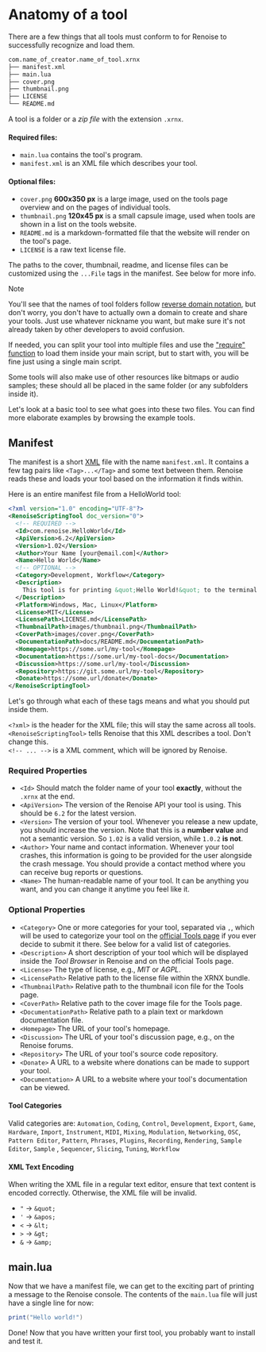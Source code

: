 # Anatomy of a tool

There are a few things that all tools must conform to for Renoise to successfully recognize and load them.

```sh
com.name_of_creator.name_of_tool.xrnx
├── manifest.xml
├── main.lua
├── cover.png
├── thumbnail.png
├── LICENSE
└── README.md
```

A tool is a folder or a *zip file* with the extension `.xrnx`.

#### Required files:
* `main.lua` contains the tool's program.
* `manifest.xml` is an XML file which describes your tool.

#### Optional files:
* `cover.png` **600x350 px** is a large image, used on the tools page overview and on the pages of individual tools.
* `thumbnail.png` **120x45 px** is a small capsule image, used when tools are shown in a list on the tools website.
* `README.md` is a markdown-formatted file that the website will render on the tool's page.
* `LICENSE` is a raw text license file.

The paths to the cover, thumbnail, readme, and license files can be customized using the `...File` tags in the manifest. See below for more info.


> [!NOTE] 
> You'll see that the names of tool folders follow [reverse domain notation](https://en.wikipedia.org/wiki/Reverse_domain_name_notation), but don't worry, you don't have to actually own a domain to create and share your tools. Just use whatever nickname you want, but make sure it's not already taken by other developers to avoid confusion.

If needed, you can split your tool into multiple files and use the ["require" function](https://www.lua.org/pil/8.1.html) to load them inside your main script, but to start with, you will be fine just using a single main script.

Some tools will also make use of other resources like bitmaps or audio samples; these should all be placed in the same folder (or any subfolders inside it).

Let's look at a basic tool to see what goes into these two files. You can find more elaborate examples by browsing the example tools.

## Manifest

The manifest is a short [XML](https://www.w3schools.com/XML/xml_whatis.asp) file with the name `manifest.xml`. It contains a few tag pairs like `<Tag>...</Tag>` and some text between them. Renoise reads these and loads your tool based on the information it finds within.

Here is an entire manifest file from a HelloWorld tool:

```xml
<?xml version="1.0" encoding="UTF-8"?>
<RenoiseScriptingTool doc_version="0">
  <!-- REQUIRED -->
  <Id>com.renoise.HelloWorld</Id>
  <ApiVersion>6.2</ApiVersion>
  <Version>1.02</Version>
  <Author>Your Name [your@email.com]</Author>
  <Name>Hello World</Name>
  <!-- OPTIONAL -->
  <Category>Development, Workflow</Category>
  <Description>
    This tool is for printing &quot;Hello World!&quot; to the terminal when loaded.
  </Description>
  <Platform>Windows, Mac, Linux</Platform>
  <License>MIT</License>
  <LicensePath>LICENSE.md</LicensePath>
  <ThumbnailPath>images/thumbnail.png</ThumbnailPath>
  <CoverPath>images/cover.png</CoverPath>
  <DocumentationPath>docs/README.md</DocumentationPath>
  <Homepage>https://some.url/my-tool</Homepage>
  <Documentation>https://some.url/my-tool-docs</Documentation>
  <Discussion>https://some.url/my-tool</Discussion>
  <Repository>https://git.some.url/my-tool</Repository>
  <Donate>https://some.url/donate</Donate>
</RenoiseScriptingTool>
```

Let's go through what each of these tags means and what you should put inside them.

`<?xml>` is the header for the XML file; this will stay the same across all tools.<br>
`<RenoiseScriptingTool>` tells Renoise that this XML describes a tool. Don't change this.<br>
`<!-- ... -->` is a XML comment, which will be ignored by Renoise.

### Required Properties

* `<Id>` Should match the folder name of your tool **exactly**, without the `.xrnx` at the end.
* `<ApiVersion>` The version of the Renoise API your tool is using. This should be `6.2` for the latest version.
* `<Version>` The version of your tool. Whenever you release a new update, you should increase the version. Note that this is a **number value** and not a semantic version. So `1.02` is a valid version, while `1.0.2` **is not**.
* `<Author>` Your name and contact information. Whenever your tool crashes, this information is going to be provided for the user alongside the crash message. You should provide a contact method where you can receive bug reports or questions.
* `<Name>` The human-readable name of your tool. It can be anything you want, and you can change it anytime you feel like it.

### Optional Properties

* `<Category>` One or more categories for your tool, separated via `,`, which will be used to categorize your tool on the [official Tools page](https://www.renoise.com/tools) if you ever decide to submit it there. See below for a valid list of categories.
* `<Description>` A short description of your tool which will be displayed inside the *Tool Browser* in Renoise and on the official Tools page.
* `<License>` The type of license, e.g., *MIT* or *AGPL*.
* `<LicensePath>` Relative path to the license file within the XRNX bundle.
* `<ThumbnailPath>` Relative path to the thumbnail icon file for the Tools page.
* `<CoverPath>` Relative path to the cover image file for the Tools page.
* `<DocumentationPath>` Relative path to a plain text or markdown documentation file.
* `<Homepage>` The URL of your tool's homepage.
* `<Discussion>` The URL of your tool's discussion page, e.g., on the Renoise forums.
* `<Repository>` The URL of your tool's source code repository.
* `<Donate>` A URL to a website where donations can be made to support your tool.
* `<Documentation>` A URL to a website where your tool's documentation can be viewed.

#### Tool Categories

Valid categories are: `Automation`, `Coding`, `Control`, `Development`, `Export`, `Game`, `Hardware`, `Import`, `Instrument`, `MIDI`, `Mixing`, `Modulation`, `Networking`, `OSC`, `Pattern Editor`, `Pattern`, `Phrases`, `Plugins`, `Recording`, `Rendering`, `Sample Editor`, `Sample` , `Sequencer`, `Slicing`, `Tuning`, `Workflow`

#### XML Text Encoding

When writing the XML file in a regular text editor, ensure that text content is encoded correctly. Otherwise, the XML file will be invalid.

- `"` ->  `&quot;`
- `'` ->  `&apos;`
- `<` ->  `&lt;`
- `>` ->  `&gt;`
- `&` ->  `&amp;`

## main.lua

Now that we have a manifest file, we can get to the exciting part of printing a message to the Renoise console. The contents of the `main.lua` file will just have a single line for now:

```lua
print("Hello world!")
```

Done! Now that you have written your first tool, you probably want to install and test it.
